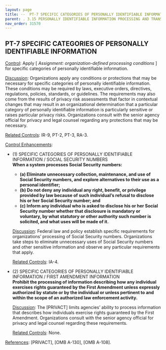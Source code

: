 ```yaml
---
layout: page
title: --  PT-7 SPECIFIC CATEGORIES OF PERSONALLY IDENTIFIABLE INFORMATION 
parent: . 3.15 PERSONALLY IDENTIFIABLE INFORMATION PROCESSING AND TRANSPARENCY 
nav_order: 31570 
---
```


## PT-7 SPECIFIC CATEGORIES OF PERSONALLY IDENTIFIABLE INFORMATION

<ins>Control</ins>: Apply [ _Assignment: organization-defined processing conditions_ ] for specific categories of personally identifiable information.
   
<ins>Discussion</ins>: Organizations apply any conditions or protections that may be necessary for specific categories of personally identifiable information. These conditions may be required by laws, executive orders, directives, regulations, policies, standards, or guidelines. The requirements may also come from the results of privacy risk assessments that factor in contextual changes that may result in an organizational determination that a particular category of personally identifiable information is particularly sensitive or raises particular privacy risks. Organizations consult with the senior agency official for privacy and legal counsel regarding any protections that may be necessary.

<ins>Related Controls</ins>: IR-9, PT-2, PT-3, RA-3.

<ins>Control Enhancements</ins>:
   
* (1) SPECIFIC CATEGORIES OF PERSONALLY IDENTIFIABLE INFORMATION / SOCIAL SECURITY NUMBERS<br>
**When a system processes Social Security numbers:**
    * **(a) Eliminate unnecessary collection, maintenance, and use of Social Security numbers, and explore alternatives to their use as a personal identifier;**
    * **(b) Do not deny any individual any right, benefit, or privilege provided by law because of such individual’s refusal to disclose his or her Social Security number; and**
    * **(c) Inform any individual who is asked to disclose his or her Social Security number whether that disclosure is mandatory or voluntary, by what statutory or other authority such number is solicited, and what uses will be made of it.**

    <ins>Discussion</ins>: Federal law and policy establish specific requirements for organizations’ processing of Social Security numbers. Organizations take steps to eliminate unnecessary uses of Social Security numbers and other sensitive information and observe any particular requirements that apply.

    <ins>Related Controls</ins>: IA-4.
   
* (2) SPECIFIC CATEGORIES OF PERSONALLY IDENTIFIABLE INFORMATION / FIRST AMENDMENT INFORMATION<br>
**Prohibit the processing of information describing how any individual exercises rights guaranteed by the First Amendment unless expressly authorized by statute or by the individual or unless pertinent to and within the scope of an authorized law enforcement activity.**

    <ins>Discussion</ins>: The [PRIVACT] limits agencies’ ability to process information that describes how individuals exercise rights guaranteed by the First Amendment. Organizations consult with the senior agency official for privacy and legal counsel regarding these requirements.

    <ins>Related Controls</ins>: None.

<ins>References</ins>: [PRIVACT], [OMB A-130], [OMB A-108].   

